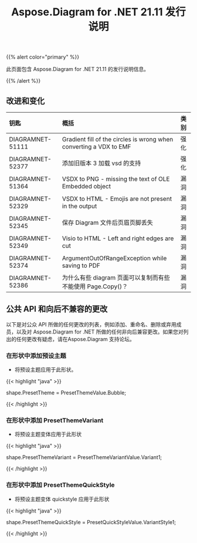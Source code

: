 ﻿---
title: Aspose.Diagram for .NET 21.11 发行说明
type: docs
weight: 2
url: /zh/net/aspose-diagram-for-net-21-11-release-notes/
---
{{% alert color="primary" %}} 

此页面包含 Aspose.Diagram for .NET 21.11 的发行说明信息。

{{% /alert %}} 
## **改进和变化**

|**钥匙**|**概括**|**类别**|
|:- |:- |:- |
|DIAGRAMNET-51111|Gradient fill of the circles is wrong when converting a VDX to EMF|强化|
|DIAGRAMNET-52377|添加旧版本 3 加载 vsd 的支持|强化|
|DIAGRAMNET-51364|VSDX to PNG - missing the text of OLE Embedded object|漏洞|
|DIAGRAMNET-52329|VSDX to HTML - Emojis are not present in the output|漏洞|
|DIAGRAMNET-52345|保存 Diagram 文件后页眉页脚丢失|漏洞|
|DIAGRAMNET-52349|Visio to HTML - Left and right edges are cut|漏洞|
|DIAGRAMNET-52374|ArgumentOutOfRangeException while saving to PDF|漏洞|
|DIAGRAMNET-52386|为什么有些 diagram 页面可以复制而有些不能使用 Page.Copy()？|漏洞|

## **公共 API 和向后不兼容的更改**
以下是对公众 API 所做的任何更改的列表，例如添加、重命名、删除或弃用成员，以及对 Aspose.Diagram for .NET 所做的任何非向后兼容更改。如果您对列出的任何更改有疑虑，请在Aspose.Diagram 支持论坛。


### **在形状中添加预设主题**
- 将预设主题应用于此形状。

{{< highlight "java" >}}

shape.PresetTheme = PresetThemeValue.Bubble;

{{< /highlight >}}


### **在形状中添加 PresetThemeVariant**
- 将预设主题变体应用于此形状

{{< highlight "java" >}}

shape.PresetThemeVariant = PresetThemeVariantValue.Variant1;

{{< /highlight >}}

### **在形状中添加 PresetThemeQuickStyle**
- 将预设主题变体 quickstyle 应用于此形状

{{< highlight "java" >}}

 shape.PresetThemeQuickStyle = PresetQuickStyleValue.VariantStyle1;

{{< /highlight >}}
